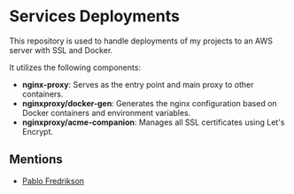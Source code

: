 # Services Deployments

This repository is used to handle deployments of my projects to an AWS server with SSL and Docker.

It utilizes the following components:

- **nginx-proxy**: Serves as the entry point and main proxy to other containers.
- **nginxproxy/docker-gen**: Generates the nginx configuration based on Docker containers and environment variables.
- **nginxproxy/acme-companion**: Manages all SSL certificates using Let's Encrypt.

## Mentions

- [Pablo Fredrikson](https://github.com/pablokbs)